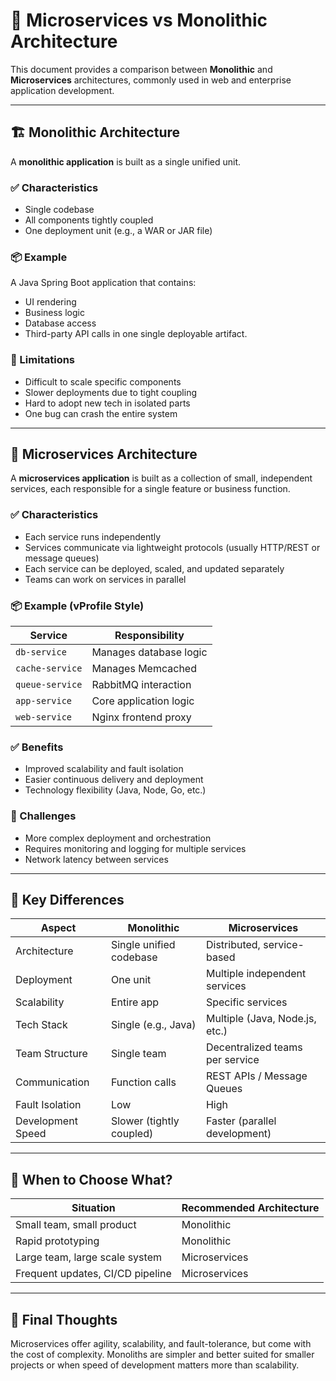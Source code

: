 
# 🧩 Microservices vs Monolithic Architecture

This document provides a comparison between **Monolithic** and **Microservices** architectures, commonly used in web and enterprise application development.

---

## 🏗️ Monolithic Architecture

A **monolithic application** is built as a single unified unit.

### ✅ Characteristics
- Single codebase
- All components tightly coupled
- One deployment unit (e.g., a WAR or JAR file)

### 📦 Example
A Java Spring Boot application that contains:
- UI rendering
- Business logic
- Database access
- Third-party API calls
in one single deployable artifact.

### 🔻 Limitations
- Difficult to scale specific components
- Slower deployments due to tight coupling
- Hard to adopt new tech in isolated parts
- One bug can crash the entire system

---

## 🧩 Microservices Architecture

A **microservices application** is built as a collection of small, independent services, each responsible for a single feature or business function.

### ✅ Characteristics
- Each service runs independently
- Services communicate via lightweight protocols (usually HTTP/REST or message queues)
- Each service can be deployed, scaled, and updated separately
- Teams can work on services in parallel

### 📦 Example (vProfile Style)
| Service       | Responsibility             |
|---------------|-----------------------------|
| `db-service`  | Manages database logic      |
| `cache-service` | Manages Memcached         |
| `queue-service` | RabbitMQ interaction      |
| `app-service` | Core application logic      |
| `web-service` | Nginx frontend proxy        |

### ✅ Benefits
- Improved scalability and fault isolation
- Easier continuous delivery and deployment
- Technology flexibility (Java, Node, Go, etc.)

### 🔻 Challenges
- More complex deployment and orchestration
- Requires monitoring and logging for multiple services
- Network latency between services

---

## 🔄 Key Differences

| Aspect              | Monolithic                     | Microservices                       |
|---------------------|---------------------------------|-------------------------------------|
| Architecture        | Single unified codebase         | Distributed, service-based          |
| Deployment          | One unit                        | Multiple independent services       |
| Scalability         | Entire app                      | Specific services                   |
| Tech Stack          | Single (e.g., Java)             | Multiple (Java, Node.js, etc.)      |
| Team Structure      | Single team                     | Decentralized teams per service     |
| Communication       | Function calls                  | REST APIs / Message Queues          |
| Fault Isolation     | Low                             | High                                |
| Development Speed   | Slower (tightly coupled)        | Faster (parallel development)       |

---

## 🧠 When to Choose What?

| Situation                          | Recommended Architecture |
|------------------------------------|---------------------------|
| Small team, small product          | Monolithic                |
| Rapid prototyping                  | Monolithic                |
| Large team, large scale system     | Microservices             |
| Frequent updates, CI/CD pipeline   | Microservices             |

---

## 📎 Final Thoughts

Microservices offer agility, scalability, and fault-tolerance, but come with the cost of complexity. Monoliths are simpler and better suited for smaller projects or when speed of development matters more than scalability.

